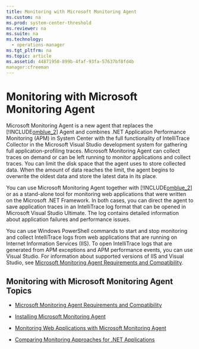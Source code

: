```yaml
---
title: Monitoring with Microsoft Monitoring Agent
ms.custom: na
ms.prod: system-center-threshold
ms.reviewer: na
ms.suite: na
ms.technology: 
  - operations-manager
ms.tgt_pltfrm: na
ms.topic: article
ms.assetid: 44871950-899b-4faf-93fa-57637bf8fd4b
manager:cfreeman
---
```

# Monitoring with Microsoft Monitoring Agent
Microsoft Monitoring Agent is a new agent that replaces the [!INCLUDE[omblue_2](../../om/manage/includes/omblue_2_md.md)] Agent and combines .NET Application Performance Monitoring \(APM\) in System Center with the full functionality of IntelliTrace Collector in the Microsoft Visual Studio development system for gathering full application\-profiling traces. Microsoft Monitoring Agent can collect traces on demand or can be left running to monitor applications and collect traces. You can limit the disk space that the agent uses to store collected data. When the amount of data reaches the limit, the agent begins to overwrite the oldest data and store the latest data in its place.  
  
You can use Microsoft Monitoring Agent together with [!INCLUDE[omblue_2](../../om/manage/includes/omblue_2_md.md)] or as a stand\-alone tool for monitoring web applications that were written on the Microsoft .NET Framework. In both cases, you can direct the agent to save application traces in an IntelliTrace log format that can be opened in Microsoft Visual Studio Ultimate. The log contains detailed information about application failures and performance issues.  
  
You can use Windows PowerShell commands to start and stop monitoring and collect IntelliTrace logs from web applications that are running on Internet Information Services \(IIS\). To open IntelliTrace logs that are generated from APM exceptions and APM performance events, you can use Visual Studio. For information about supported versions of IIS and Visual Studio, see [Microsoft Monitoring Agent Requirements and Compatibility](../../om/manage/Microsoft-Monitoring-Agent-Requirements-and-Compatibility.md).  
  
## Monitoring with Microsoft Monitoring Agent Topics  
  
-   [Microsoft Monitoring Agent Requirements and Compatibility](../../om/manage/Microsoft-Monitoring-Agent-Requirements-and-Compatibility.md)  
  
-   [Installing Microsoft Monitoring Agent](../../om/manage/Installing-Microsoft-Monitoring-Agent.md)  
  
-   [Monitoring Web Applications with Microsoft Monitoring Agent](../../om/manage/Monitoring-Web-Applications-with-Microsoft-Monitoring-Agent.md)  
  
-   [Comparing Monitoring Approaches for .NET Applications](../../om/manage/Comparing-Monitoring-Approaches-for-.NET-Applications.md)  
  
